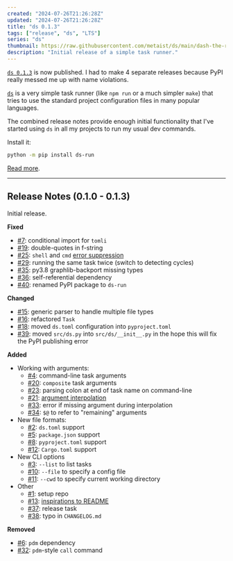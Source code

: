 ```yaml
---
created: "2024-07-26T21:26:28Z"
updated: "2024-07-26T21:26:28Z"
title: "ds 0.1.3"
tags: ["release", "ds", "LTS"]
series: "ds"
thumbnail: https://raw.githubusercontent.com/metaist/ds/main/dash-the-rabbit.png
description: "Initial release of a simple task runner."
---
```


[`ds 0.1.3`][release] is now published. I had to make 4 separate releases because PyPI really messed me up with name violations.

[`ds`](https://github.com/metaist/ds) is a very simple task runner (like `npm run` or a much simpler `make`) that tries to use the standard project configuration files in many popular languages.

The combined release notes provide enough initial functionality that I've started using `ds` in all my projects to run my usual dev commands.

Install it:

```bash
python -m pip install ds-run
```

[Read more](https://github.com/metaist/ds).

---

## Release Notes (0.1.0 - 0.1.3)

[#1]: https://github.com/metaist/ds/issues/1
[#2]: https://github.com/metaist/ds/issues/2
[#3]: https://github.com/metaist/ds/issues/2
[#4]: https://github.com/metaist/ds/issues/4
[#5]: https://github.com/metaist/ds/issues/5
[#6]: https://github.com/metaist/ds/issues/6
[#7]: https://github.com/metaist/ds/issues/7
[#8]: https://github.com/metaist/ds/issues/8
[#9]: https://github.com/metaist/ds/issues/9
[#10]: https://github.com/metaist/ds/issues/10
[#11]: https://github.com/metaist/ds/issues/11
[#12]: https://github.com/metaist/ds/issues/12
[#13]: https://github.com/metaist/ds/issues/13
[#14]: https://github.com/metaist/ds/issues/14
[#15]: https://github.com/metaist/ds/issues/15
[#16]: https://github.com/metaist/ds/issues/16
[#18]: https://github.com/metaist/ds/issues/18
[#19]: https://github.com/metaist/ds/issues/19
[#20]: https://github.com/metaist/ds/issues/20
[#21]: https://github.com/metaist/ds/issues/21
[#22]: https://github.com/metaist/ds/issues/22
[#23]: https://github.com/metaist/ds/issues/23
[#24]: https://github.com/metaist/ds/issues/24
[#25]: https://github.com/metaist/ds/issues/25
[#26]: https://github.com/metaist/ds/issues/26
[#29]: https://github.com/metaist/ds/issues/29
[#32]: https://github.com/metaist/ds/issues/32
[#33]: https://github.com/metaist/ds/issues/33
[#34]: https://github.com/metaist/ds/issues/34
[#35]: https://github.com/metaist/ds/issues/35
[#36]: https://github.com/metaist/ds/issues/36
[#37]: https://github.com/metaist/ds/issues/37
[#38]: https://github.com/metaist/ds/issues/38
[#39]: https://github.com/metaist/ds/issues/39
[#40]: https://github.com/metaist/ds/issues/40

Initial release.

**Fixed**

- [#7]: conditional import for `tomli`
- [#19]: double-quotes in f-string
- [#25]: `shell` and `cmd` [error suppression](https://github.com/metaist/ds#error-suppression)
- [#29]: running the same task twice (switch to detecting cycles)
- [#35]: py3.8 graphlib-backport missing types
- [#36]: self-referential dependency
- [#40]: renamed PyPI package to `ds-run`

**Changed**

- [#15]: generic parser to handle multiple file types
- [#16]: refactored `Task`
- [#18]: moved `ds.toml` configuration into `pyproject.toml`
- [#39]: moved `src/ds.py` into `src/ds/__init__.py` in the hope this will fix the PyPI publishing error

**Added**

- Working with arguments:
  - [#4]: command-line task arguments
  - [#20]: `composite` task arguments
  - [#23]: parsing colon at end of task name on command-line
  - [#21]: [argument interpolation](https://github.com/metaist/ds#argument-interpolation)
  - [#33]: error if missing argument during interpolation
  - [#34]: `$@` to refer to "remaining" arguments
- New file formats:
  - [#2]: `ds.toml` support
  - [#5]: `package.json` support
  - [#8]: `pyproject.toml` support
  - [#12]: `Cargo.toml` support
- New CLI options
  - [#3]: `--list` to list tasks
  - [#10]: `--file` to specify a config file
  - [#11]: `--cwd` to specify current working directory
- Other
  - [#1]: setup repo
  - [#13]: [inspirations to README](https://github.com/metaist/ds#inspirations)
  - [#37]: release task
  - [#38]: typo in `CHANGELOG.md`

**Removed**

- [#6]: `pdm` dependency
- [#32]: `pdm`-style `call` command

[release]: https://github.com/metaist/ds/releases/tag/0.1.3
